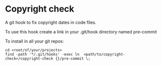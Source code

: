 Copyright check
===============

A git hook to fix copyright dates in code files.

To use this hook create a link in your .git/hook directory named pre-commit

To install in all your git repos:

    cd <root/of/your/projects>
    find -path '*/.git/hooks' -exec ln  <path/to/copyright-check>/copyright-check {}/pre-commit \;
